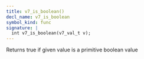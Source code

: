 ```yaml
---
title: v7_is_boolean()
decl_name: v7_is_boolean
symbol_kind: func
signature: |
  int v7_is_boolean(v7_val_t v);
---
```


Returns true if given value is a primitive boolean value 

